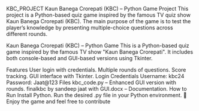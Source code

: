 KBC_PROJECT
Kaun Banega Crorepati (KBC) – Python Game Project This project is a Python-based quiz game inspired by the famous TV quiz show Kaun Banega Crorepati (KBC). 
The main purpose of the game is to test the player’s knowledge by presenting multiple-choice questions across different rounds.

Kaun Banega Crorepati (KBC) – Python Game
This is a Python-based quiz game inspired by the famous TV show "Kaun Banega Crorepati". It includes both console-based and GUI-based versions using Tkinter.

Features
User login with credentials.
Multiple rounds of questions.
Score tracking.
GUI interface with Tkinter.
Login Credentials
Username: kbc24
Password: Jaat@123
Files
kbc_code.py – Enhanced GUI version with rounds.
finalkbc by sandeep jaat with GUI.docx – Documentation.
How to Run
Install Python.
Run the desired .py file in your Python environment.
📂 Enjoy the game and feel free to contribute
